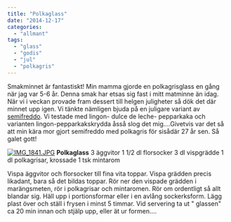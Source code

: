 ```yaml
---
title: "Polkaglass"
date: "2014-12-17"
categories: 
  - "allmant"
tags: 
  - "glass"
  - "godis"
  - "jul"
  - "polkagris"
---
```


Smakminnet är fantastiskt! Min mamma gjorde en polkagrisglass en gång när jag var 5-6 år. Denna smak har etsas sig fast i mitt matminne än idag. När vi i veckan provade fram dessert till helgen juligheter så dök det där minnet upp igen. Vi tänkte nämligen bjuda på en juligare variant av [semifreddo](http://import.local/2014/04/16/semifreddo/). Vi testade med lingon- dulce de leche- pepparkaka och varianten lingon-pepparkakskrydda åsså slog det mig....Givetvis var det så att min kära mor gjort semifreddo med polkagris för sisådär 27 år sen. Så galet gott!  
  
[![IMG_1841.JPG](images/IMG_1841.jpg)](http://import.local/wp-content/uploads/2014/12/IMG_1841.jpg) **Polkaglass** 3 äggvitor 1 1/2 dl florsocker 3 dl vispgrädde 1 dl polkagrisar, krossade 1 tsk mintarom

Vispa äggvitor och florsocker till fina vita toppar. Vispa grädden precis likadant, bara så det bildas toppar. Rör ner den vispade grädden i marängsmeten, rör i polkagrisar och mintaromen. Rör om ordentligt så allt blandar sig. Häll upp i portionsformar eller i en avlång sockerksform. Lägg plast över och ställ i frysen i minst 5 timmar. Vid servering ta ut " glassen" ca 20 min innan och stjälp upp, eller ät ur formen....
